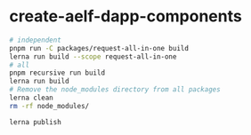 # create-aelf-dapp-components

```bash
# independent
pnpm run -C packages/request-all-in-one build
lerna run build --scope request-all-in-one
# all
pnpm recursive run build
lerna run build
# Remove the node_modules directory from all packages
lerna clean
rm -rf node_modules/
```

```bash
lerna publish
```

